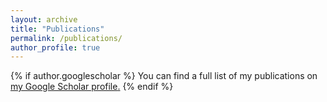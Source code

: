 ```yaml
---
layout: archive
title: "Publications"
permalink: /publications/
author_profile: true
---
```


{% if author.googlescholar %}
  You can find a full list of my publications on <u><a href="{{author.googlescholar}}">my Google Scholar profile</a>.</u>
{% endif %}

